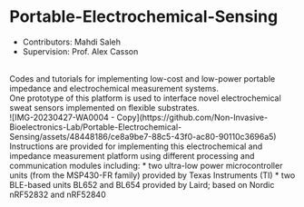 # Portable-Electrochemical-Sensing

* Contributors: Mahdi Saleh
* Supervision: Prof. Alex Casson
<br />
Codes and tutorials for implementing low-cost and low-power portable impedance and electrochemical measurement systems.
<br />
One prototype of this platform is used to interface novel electrochemical sweat sensors implemented on flexible substrates.
<br />
![IMG-20230427-WA0004 - Copy](https://github.com/Non-Invasive-Bioelectronics-Lab/Portable-Electrochemical-Sensing/assets/48448186/ce8a9be7-88c5-43f0-ac80-90110c3696a5)
<br />
Instructions are provided for implementing this electrochemical and impedance measurement platform using different processing and communication modules including:
* two ultra-low power microcontroller units (from the MSP430-FR family) provided by Texas Instruments (TI)
* two BLE-based units BL652 and BL654 provided by Laird; based on Nordic nRF52832 and nRF52840
<br />

